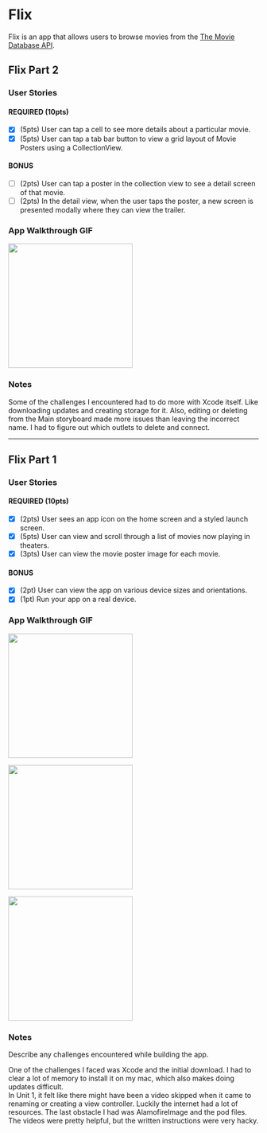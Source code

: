 # Flix

Flix is an app that allows users to browse movies from the [The Movie Database API](http://docs.themoviedb.apiary.io/#).

## Flix Part 2

### User Stories

#### REQUIRED (10pts)
- [x] (5pts) User can tap a cell to see more details about a particular movie.
- [x] (5pts) User can tap a tab bar button to view a grid layout of Movie Posters using a CollectionView.

#### BONUS
- [ ] (2pts) User can tap a poster in the collection view to see a detail screen of that movie.
- [ ] (2pts) In the detail view, when the user taps the poster, a new screen is presented modally where they can view the trailer.

### App Walkthrough GIF

<img src="http://g.recordit.co/50AghwAhFp.gif" width=250><br>

### Notes
Some of the challenges I encountered had to do more with Xcode itself. Like downloading updates and 
creating storage for it.  Also, editing or deleting from the Main storyboard made more issues than leaving 
the incorrect name.  I had to figure out which outlets to delete and connect.

---

## Flix Part 1

### User Stories

#### REQUIRED (10pts)
- [x] (2pts) User sees an app icon on the home screen and a styled launch screen.
- [x] (5pts) User can view and scroll through a list of movies now playing in theaters.
- [x] (3pts) User can view the movie poster image for each movie.

#### BONUS
- [x] (2pt) User can view the app on various device sizes and orientations.
- [x] (1pt) Run your app on a real device.

### App Walkthrough GIF

<img src="http://g.recordit.co/mWFMhmhZtP.gif" width=250><br>

<img src="http://g.recordit.co/nMm6Qv5s1X.gif" width=250><br>

<img src="http://g.recordit.co/0tHy443lc7.gif" width=250><br>

### Notes
Describe any challenges encountered while building the app.

One of the challenges I faced was Xcode and the initial download.  I had to 
clear a lot of memory to install it on my mac, which also makes doing updates difficult.  
In Unit 1, it felt like there might have been a video skipped when it came to renaming 
or creating a view controller.  Luckily the internet had a lot of resources.  The last 
obstacle I had was AlamofireImage and the pod files.  The videos were pretty helpful, 
but the written instructions were very hacky.
